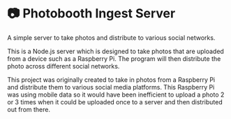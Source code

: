 # 📷 Photobooth Ingest Server
A simple server to take photos and distribute to various social networks.

This is a Node.js server which is designed to take photos that are uploaded from a device such as a Raspberry Pi. The program will then distribute the photo across different social networks.

This project was originally created to take in photos from a Raspberry Pi and distribute them to various social media platforms. This Raspberry Pi was using mobile data so it would have been inefficient to upload a photo 2 or 3 times when it could be uploaded once to a server and then distributed out from there.